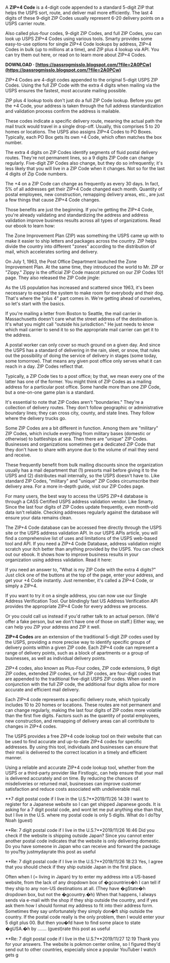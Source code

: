 
 
A **ZIP+4 Code** is a 4-digit code appended to a standard 5-digit ZIP that helps the USPS sort, route, and deliver mail more efficiently. The last 4 digits of these 9-digit ZIP Codes usually represent 6-20 delivery points on a USPS carrier route.
 
Also called plus-four codes, 9-digit ZIP Codes, and full ZIP Codes, you can look up USPS ZIP+4 Codes using various tools. Smarty provides some easy-to-use options for single ZIP+4 Code lookups by address, ZIP+4 Codes in bulk (up to millions at a time), and ZIP plus 4 lookup via API. You can try them out here, or read on to learn more about ZIP+4 Codes.
 
**DOWNLOAD · [https://passrogmisslo.blogspot.com/?file=2A0PCw](https://passrogmisslo.blogspot.com/?file=2A0PCw)**


 
ZIP+4 Codes are 4-digit codes appended to the original 5-digit USPS ZIP Codes. Using the full ZIP Code with the extra 4 digits when mailing via the USPS ensures the fastest, most accurate mailing possible.
 
ZIP plus 4 lookup tools don't just do a full ZIP Code lookup. Before you get the +4 Code, your address is taken through the full address standardization and validation process confirm the address is mailable.
 
These codes indicate a specific delivery route, meaning the actual path the mail truck would travel in a single drop-off. Usually, this comprises 5 to 20 homes or locations. The USPS also assigns ZIP+4 Codes to PO Boxes. Typically, each PO Box gets its own +4 Code, which often matches the box number.
 
The extra 4 digits on ZIP Codes identify segments of fluid postal delivery routes. They're not permanent lines, so a 9 digits ZIP Code can change regularly. Five-digit ZIP Codes also change, but they do so infrequently; it's less likely that you will live in a ZIP Code when it changes. Not so for the last 4 digits of Zip Code numbers.
 
The +4 on a ZIP Code can change as frequently as every 30 days. In fact, 5% of all addresses get their ZIP+4 Code changed each month. Quantity of postal employees, new construction, remapping delivery areas, etc., are just a few things that cause ZIP+4 Code changes.
 
Those benefits are just the beginning. If you're getting the ZIP+4 Code, you're already validating and standardizing the address and address validation improve business results across all types of organizations. Read our ebook to learn how:
 
The Zone Improvement Plan (ZIP) was something the USPS came up with to make it easier to ship letters and packages across the country. ZIP helps divide the country into different "zones" according to the distribution of mail, which accelerates sorting and delivery.

On July 1, 1963, the Post Office Department launched the Zone Improvement Plan. At the same time, they introduced the world to Mr. ZIP or "Zippy." Zippy is the official ZIP Code mascot pictured on our ZIP Codes 101 page. They also released the ZIP Code jingle:
 
As the US population has increased and scattered since 1963, it's been necessary to expand the system to make room for everybody and their dog. That's where the "plus 4" part comes in. We're getting ahead of ourselves, so let's start with the basics.
 
If you're mailing a letter from Boston to Seattle, the mail carrier in Massachusetts doesn't care what the street address of the destination is. It's what you might call "outside his jurisdiction." He just needs to know which mail carrier to send it to so the appropriate mail carrier can get it to the address.
 
A postal worker can only cover so much ground on a given day. And since the USPS has a standard of delivering in the rain, sleet, or snow, that rules out the possibility of doing the service of delivery in stages (some today, some tomorrow). That means any given post office only serves what it can reach in a day. ZIP Codes reflect that.
 
Typically, a ZIP Code ties to a post office; by that, we mean every one of the latter has one of the former. You might think of ZIP Codes as a mailing address for a particular post office. Some handle more than one ZIP Code, but a one-on-one game plan is a standard.
 
It's essential to note that ZIP Codes aren't "boundaries." They're a collection of delivery routes. They don't follow geographic or administrative boundary lines; they can cross city, county, and state lines. They follow where the delivery trucks go.
 
Some ZIP Codes are a bit different in function. Among them are "military" ZIP Codes, which include everything from military bases (domestic or otherwise) to battleships at sea. Then there are "unique" ZIP Codes. Businesses and organizations sometimes get a dedicated ZIP Code that they don't have to share with anyone due to the volume of mail they send and receive.
 
These frequently benefit from bulk mailing discounts since the organization usually has a mail department that (1) presorts mail before giving it to the USPS and (2) distributes mail internally, so the USPS doesn't have to. Like standard ZIP Codes, "military" and "unique" ZIP Codes circumscribe their delivery area. For a more in-depth guide, visit our ZIP Codes page.
 
For many users, the best way to access the USPS ZIP+4 database is through a CASS Certified USPS address validation vendor. Like Smarty. Since the last four digits of ZIP Codes update frequently, even month-old data isn't reliable. Checking addresses regularly against the database will ensure your data remains clean.
 
The ZIP+4 Code database can be accessed free directly through the USPS site or the USPS address validation API. In our USPS APIs article, you will find a comprehensive list of uses and limitations of the USPS web-based tool and API. If you need a ZIP+4 Code Database, address validation might scratch your itch better than anything provided by the USPS. You can check out our ebook. It shows how to improve business results in your organization using address validation. Read it here:
 
If you need an answer to, "What is my ZIP Code with the extra 4 digits?" Just click one of the buttons at the top of the page, enter your address, and get your +4 Code instantly. Just remember, it's called a ZIP+4 Code, or simply a ZIP+4.
 
If you want to try it on a single address, you can now use our Single Address Verification Tool. Our blindingly fast US Address Verification API provides the appropriate ZIP+4 Code for every address we process.
 
Or you could call us instead if you'd rather talk to an actual person. (We'd offer a fake person, but we don't have one of those on staff.) Either way, we can help you ZIP your address and ZIP it well.
 
**ZIP+4 Codes** are an extension of the traditional 5-digit ZIP codes used by the USPS, providing a more precise way to identify specific groups of delivery points within a given ZIP code. Each ZIP+4 code can represent a range of delivery points, such as a block of apartments or a group of businesses, as well as individual delivery points.
 
ZIP+4 codes, also known as Plus-Four codes, ZIP code extensions, 9 digit ZIP codes, extended ZIP codes, or full ZIP codes, are four-digit codes that are appended to the traditional five-digit USPS ZIP codes. When used in conjunction with the full ZIP code, the additional four digits allow for more accurate and efficient mail delivery.
 
Each ZIP+4 code represents a specific delivery route, which typically includes 10 to 20 homes or locations. These routes are not permanent and can change regularly, making the last four digits of ZIP codes more volatile than the first five digits. Factors such as the quantity of postal employees, new construction, and remapping of delivery areas can all contribute to changes in ZIP+4 codes.
 
The USPS provides a free ZIP+4 code lookup tool on their website that can be used to find accurate and up-to-date ZIP+4 codes for specific addresses. By using this tool, individuals and businesses can ensure that their mail is delivered to the correct location in a timely and efficient manner.
 
Using a reliable and accurate ZIP+4 code lookup tool, whether from the USPS or a third-party provider like Firstlogic, can help ensure that your mail is delivered accurately and on time. By reducing the chances of misdeliveries or returned mail, businesses can improve customer satisfaction and reduce costs associated with undeliverable mail.
 
**7 digit postal code if I live in the U.S.?**2019/11/26 14:39 I want to register for a Japanese website so I can get shipped Japanese goods. It is asking for a 7 digit postal code, and wont let me put anything else than that, but I live in the U.S. where my postal code is only 5 digits. What do I do?by Noah (guest)
 
**Re: 7 digit postal code if I live in the U.S.?**2019/11/26 16:46 Did you check if the website is shipping outside Japan?
Since you cannot enter another postal code indicates that the website is only delivering domestic. 
Do you have someone in Japan who can receive and forward the package to you?by justmydayrate this post as useful
 
**Re: 7 digit postal code if I live in the U.S.?**2019/11/26 18:23 Yes, I agree that you should check if they ship outside Japan in the first place.

Often when I (= living in Japan) try to enter my address into a US-based website, from the lack of any dropdown box of �gcountries�h I can tell if they ship to any non-US destinations at all. (They have �gState�h dropdown box, but not the �gcountry.�h) When that happens, I always sends via e-mail with the shop if they ship outside the country, and if yes ask them how I should format my address to fit into their address form. Sometimes they say unfortunately they simply don�ft ship outside the country.
If the postal code really is the only problem, then I would enter your 5 digit plus 00. But then you�fd have to find some place to state �gUSA.�h 
by ....... (guest)rate this post as useful
 
**Re: 7 digit postal code if I live in the U.S.?**2019/11/27 12:19 Thank you for your answers. The website is pokmon center online, so I figured they'd send out to other countries, especially since a popular YouTuber I watch gets g